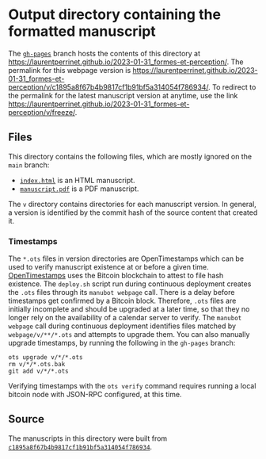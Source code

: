 # Output directory containing the formatted manuscript

The [`gh-pages`](https://github.com/laurentperrinet/2023-01-31_formes-et-perception/tree/gh-pages) branch hosts the contents of this directory at <https://laurentperrinet.github.io/2023-01-31_formes-et-perception/>.
The permalink for this webpage version is <https://laurentperrinet.github.io/2023-01-31_formes-et-perception/v/c1895a8f67b4b9817cf1b91bf5a314054f786934/>.
To redirect to the permalink for the latest manuscript version at anytime, use the link <https://laurentperrinet.github.io/2023-01-31_formes-et-perception/v/freeze/>.

## Files

This directory contains the following files, which are mostly ignored on the `main` branch:

+ [`index.html`](index.html) is an HTML manuscript.
+ [`manuscript.pdf`](manuscript.pdf) is a PDF manuscript.

The `v` directory contains directories for each manuscript version.
In general, a version is identified by the commit hash of the source content that created it.

### Timestamps

The `*.ots` files in version directories are OpenTimestamps which can be used to verify manuscript existence at or before a given time.
[OpenTimestamps](https://opentimestamps.org/) uses the Bitcoin blockchain to attest to file hash existence.
The `deploy.sh` script run during continuous deployment creates the `.ots` files through its `manubot webpage` call.
There is a delay before timestamps get confirmed by a Bitcoin block.
Therefore, `.ots` files are initially incomplete and should be upgraded at a later time, so that they no longer rely on the availability of a calendar server to verify.
The `manubot webpage` call during continuous deployment identifies files matched by `webpage/v/**/*.ots` and attempts to upgrade them.
You can also manually upgrade timestamps, by running the following in the `gh-pages` branch:

```shell
ots upgrade v/*/*.ots
rm v/*/*.ots.bak
git add v/*/*.ots
```

Verifying timestamps with the `ots verify` command requires running a local bitcoin node with JSON-RPC configured, at this time.

## Source

The manuscripts in this directory were built from
[`c1895a8f67b4b9817cf1b91bf5a314054f786934`](https://github.com/laurentperrinet/2023-01-31_formes-et-perception/commit/c1895a8f67b4b9817cf1b91bf5a314054f786934).
